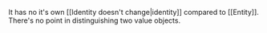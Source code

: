 It has no it's own [[Identity doesn't change|identity]] compared to [[Entity]]. There's no point in distinguishing two value objects.


